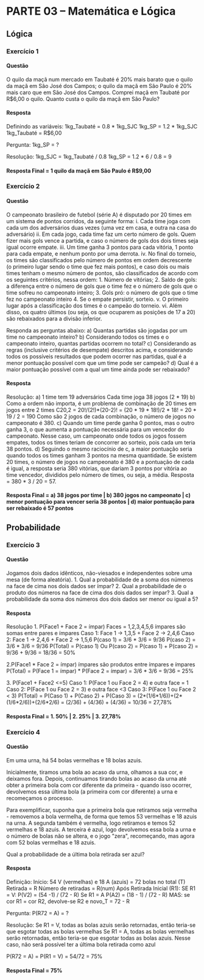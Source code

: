# PARTE 03 – Matemática e Lógica

## Lógica

### Exercício 1

#### Questão

O quilo da maçã num mercado em Taubaté é 20% mais barato que o quilo da
maçã em São José dos Campos; o quilo da maçã em São Paulo é 20% mais caro que em São José dos Campos. Comprei maçã em Taubaté por R$6,00 o quilo. Quanto custa o quilo da maçã em São Paulo?

#### Resposta

Definindo as variáveis:
1kg_Taubaté = 0.8 \* 1kg_SJC
1kg_SP = 1.2 \* 1kg_SJC
1kg_Taubaté = R$6,00

Pergunta: 1kg_SP = ?

Resolução:
1kg_SJC = 1kg_Taubaté / 0.8
1kg_SP = 1.2 \* 6 / 0.8 = 9

#### Resposta Final = 1 quilo da maçã em São Paulo é R$9,00

### Exercício 2

#### Questão

O campeonato brasileiro de futebol (série A) é disputado por 20 times em um sistema de pontos corridos, da seguinte forma:
    i. Cada time joga com cada um dos adversários duas vezes (uma vez em casa, e outra na casa do adversário)
    ii. Em cada jogo, cada time faz um certo número de gols. Quem fizer mais gols vence a partida, e caso o número de gols dos dois times seja igual ocorre empate.
    iii. Um time ganha 3 pontos para cada vitória, 1 ponto para cada empate, e nenhum ponto por uma derrota.
    iv. No final do torneio, os times são classificados pelo número de pontos em ordem decrescente (o primeiro lugar sendo o time que fez mais pontos), e caso dois ou mais times tenham o mesmo número de pontos, são classificados de acordo com os seguintes critérios, nessa ordem:
        1. Número de vitórias;
        2. Saldo de gols: a diferença entre o número de gols que o time fez e o número de gols que o time sofreu no campeonato inteiro;
        3. Gols pró: o número de gols que o time fez no campeonato inteiro
        4. Se o empate persistir, sorteio.
    v. O primeiro lugar após a classificação dos times é o campeão do torneio.
    vi. Além disso, os quatro últimos (ou seja, os que ocuparem as posições de 17 a 20) são rebaixados para a divisão inferior.

Responda as perguntas abaixo:
    a) Quantas partidas são jogadas por um time no campeonato inteiro?
    b) Considerando todos os times e o campeonato inteiro, quantas partidas ocorrem no total?
    c) Considerando as regras (inclusive critérios de desempate) descritos acima, e considerando todos os possíveis resultados que podem ocorrer nas partidas, qual é a menor pontuação possível com que um time pode ser campeão?
    d) Qual é a maior pontuação possível com a qual um time ainda pode ser rebaixado?

#### Resposta

Resolução:
a)
    1 time tem 19 adversários
    Cada time joga 38 jogos (2 \* 19)
b)
    Como a ordem não importa, é um problema de combinação de 20 times em jogos entre 2 times
    C20,2 = 20!/(2!)\*(20-2)! = (20 \* 19 \* 18!)/2 \* 18! = 20 \* 19 / 2 = 190
    Como são 2 jogos de cada combinação, o número de jogos no campeonato é 380.
c)
    Quando um time perde ganha 0 pontos, mas o outro ganha 3, o que aumenta a pontuação necessária para um vencedor do campeonato.
    Nesse caso, um campeonato onde todos os jogos fossem empates, todos os times teriam de concorrer ao sorteio, pois cada um teria 38 pontos.
d)
    Seguindo o mesmo raciocínio de c, a maior pontuação seria quando todos os times ganham 3 pontos na mesma quantidade.
    Se existem 20 times, o número de jogos no campeonato é 380 e a pontuação de cada é igual, a resposta seria 380 vitórias, que dariam 3 pontos por vitória ao time vencedor, divididos pelo número de times, ou seja, a média.
    Resposta = 380 \* 3 / 20 = 57.

#### Resposta Final = a) 38 jogos por time | b) 380 jogos no campeonato | c) menor pontuação para vencer seria 38 pontos | d) maior pontuação para ser rebaixado é 57 pontos

## Probabilidade

### Exercício 3

#### Questão
Jogamos dois dados idênticos, não-viesados e independentes sobre uma mesa (de forma aleatória).
    1. Qual a probabilidade de a soma dos números na face de cima nos dois dados ser ímpar?
    2. Qual a probabilidade de o produto dos números na face de cima dos dois dados ser ímpar?
    3. Qual a probabilidade da soma dos números dos dois dados ser menor ou igual a 5?

#### Resposta

Resolução
1\. P(Face1 + Face 2 = ímpar)
Faces = 1,2,3,4,5,6
ímpares são somas entre pares e ímpares
Caso 1: Face 1 -> 1,3,5 + Face 2 -> 2,4,6
Caso 2: Face 1 -> 2,4,6 + Face 2 -> 1,5,6
P(caso 1) = 3/6 \* 3/6 = 9/36
P(caso 2) = 3/6 \* 3/6 = 9/36
P(Total) = P(caso 1) Ou P(caso 2) = P(caso 1) + P(caso 2) = 9/36 + 9/36 =  18/36 = 50%

2\.P(Face1 \* Face 2 = ímpar)
ímpares são produtos entre ímpares e ímpares
P(Total) = P(Face 1 = ímpar) \* P(Face 2 = ímpar) = 3/6 \* 3/6 = 9/36 = 25%

3\. P(Face1 + Face2 <=5)
Caso 1: P(Face 1 ou Face 2 = 4) e outra face = 1
Caso 2: P(Face 1 ou Face 2 = 3) e outra face <3
Caso 3: P(Face 1 ou Face 2 < 3)
P(Total) = P(Caso 1) + P(Caso 2) + P(Caso 3) = (2\*(1/6\*1/6))+(2\*(1/6\*2/6))+(2/6\*2/6) = (2/36) + (4/36) + (4/36) = 10/36 = 27,78%

#### Resposta Final = 1\. 50% | 2\. 25% | 3\. 27,78%

### Exercício 4

#### Questão

Em uma urna, há 54 bolas vermelhas e 18 bolas azuis.

Inicialmente, tiramos uma bola ao acaso da urna, olhamos a sua cor, e deixamos
fora. Depois, continuamos tirando bolas ao acaso da urna até obter a
primeira bola com cor diferente da primeira - quando isso ocorrer, devolvemos
essa última bola (a primeira com cor diferente) a urna e recomeçamos o
processo.

Para exemplificar, suponha que a primeira bola que retiramos seja vermelha -
removemos a bola vermelha, de forma que temos 53 vermelhas e 18 azuis na
urna. A segunda também é vermelha, logo retiramos e temos 52 vermelhas
e 18 azuis. A terceira é azul, logo devolvemos essa bola a urna e o número
de bolas não se altera, e o jogo "zera", recomeçando, mas agora com 52 bolas
vermelhas e 18 azuis.

Qual a probabilidade de a última bola retirada ser azul?

#### Resposta

Definição:
Início: 54 V (vermelhas) e 18 A (azuis) = 72 bolas no total (T)
Retirada = R
Número de retiradas = R(num)
Após Retirada Inicial (R1):
SE R1 = V:
P(V2) = (54 -1) / (72 - R)
Se R1 = A
P(A2) = (18 - 1) / (72 - R)
MAS: se cor R1 = cor R2, devolve-se R2 e novo_T = 72 - R

Pergunta:
P(R72 = A) = ?

Resolução:
Se R1 = V, todas as bolas azuis serão retornadas, então teria-se que esgotar todas as bolas vermelhas
Se R1 = A, todas as bolas vermelhas serão retornadas, então teria-se que esgotar todas as bolas azuis. Nesse caso, não será possível ter a última bola retirada como azul

P(R72 = A) = P(R1 = V) = 54/72 = 75%

#### Resposta Final = 75%
